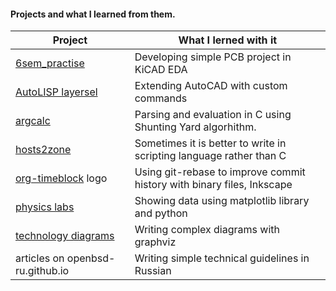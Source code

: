 #### Projects and what I learned from them.

| Project                                                               | What I lerned with it                                                  |
|-----------------------------------------------------------------------|------------------------------------------------------------------------|
| [6sem_practise](https://github.com/artsi0m/6sem_practise)             | Developing simple PCB project in KiCAD EDA                             |
| [AutoLISP layersel](https://github.com/artsi0m/autolisp_layersel)     | Extending AutoCAD with custom commands                                 |
| [argcalc](https://github.com/artsi0m/argcalc)                         | Parsing and evaluation in C using Shunting Yard algorhithm.            |
| [hosts2zone](https://github.com/artsi0m/hosts2zone)                   | Sometimes it is better to write in scripting language rather than C    |
| [org-timeblock](https://github.com/ichernyshovvv/org-timeblock) logo  | Using git-rebase to improve commit history with binary files, Inkscape |
| [physics labs](https://github.com/artsi0m/physics_labs)               | Showing data using matplotlib library and python                       |
| [technology diagrams](https://github.com/artsi0m/technology_diagrams) | Writing complex diagrams with graphviz                                 |
| articles on openbsd-ru.github.io                                      | Writing simple technical guidelines in Russian                         |


